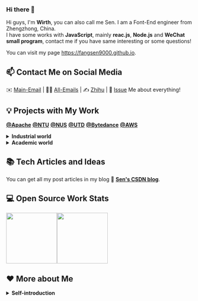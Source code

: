 ### Hi there 👋

<!--
**FangSen9000/FangSen9000** is a ✨ _special_ ✨ repository because its `README.md` (this file) appears on your GitHub profile.

Here are some ideas to get you started:

- 🔭 I’m currently working on ...
- 🌱 I’m currently learning ...
- 👯 I’m looking to collaborate on ...
- 🤔 I’m looking for help with ...
- 💬 Ask me about ...
- 📫 How to reach me: ...
- 😄 Pronouns: ...
- ⚡ Fun fact: ...
-->



Hi guys, I'm **Wirth**, you can also call me Sen. I am a Font-End engineer from Zhengzhong, China.   
I have some works with **JavaScript**, mainly **reac.js**, **Node.js** and **WeChat small program**, contact me if you have same interesting or some questions!

You can visit my page https://fangsen9000.github.io.

## 📫 Contact Me on Social Media

 ✉️ [Main-Email](mailto:wirth.fang@foxmail.com) | 👨‍🎓 [All-Emails](https://github.com/FangSen9000/FangSen9000/issues/1) | ✍️ [Zhihu][0] | 💬 [Issue](https://github.com/FangSen9000/FangSen9000/issues) Me about everything!

## 💡 Projects with My Work
[**@Apache**](https://github.com/apache)  [**@NTU**](https://www.ntu.edu.sg/)  [**@NUS**](https://www.nus.edu.sg/)  [**@UTD**](https://www.utdallas.edu/)  [**@Bytedance**](https://www.bytedance.com/en/)  [**@AWS**](https://aws.amazon.com/)

<details>
<summary><b>Industrial world</b></summary>

- [**Apache APISIX** *(11k+ Stars!)*](https://github.com/apache/apisix): Apache Top-Level-Project, a cloud native API gateway.
- [**Apache APISIX Dashboard**](https://github.com/apache/apisix-dashboard): Visual control dashboard of APISIX.
- [**火山引擎后台管理系统**](https://github.com/FangSen9000/team1730): A backend management system that mimics bytedance volcano Engine cloud service.
- [**Php服务端+客户端系统**](https://github.com/FangSen9000/Php-system): An XAMPP-based front and back end systems using PHP and NetBeans.
- [**河南大学校友会**](https://github.com/FangSen9000/Reunion-henu): A program created by students of Henan University alumni Association.
- [**Assembly-lab**](https://github.com/FangSen9000/Assembly): Assembly language and technology course experiment code and report.
- [**SE-system**](https://github.com/FangSen9000/SE-system): System design of software engineering.
- [**C#-bankmanager**](https://github.com/FangSen9000/Csharp-bankmanager): A bank management system written in C # language.
- [**Server-management**](https://github.com/FangSen9000/Server-management): Windows 16 server management experiment and report.
- [**Wordpress-edu**](https://github.com/FangSen9000/Wordpress-edu): Use Wordpress to create a mysql-based educational website.
- [**Cloud-app**](https://github.com/FangSen9000/Cloud-app): Salesforce-based business cloud applications.
- [**Bootstrap-art**](https://github.com/FangSen9000/Bootstrap-art): Use Bootstrap to create a static introduction to classical art and music.
- [**校易云校园平台小程序**](https://github.com/FangSen9000/xiaoyiyun): A campus service platform：房森（Wirth） modified the release important pages.
- [**概率论与统计**](https://github.com/FangSen9000/Probability): Information on probability theory and statistics.
 
</details>

<details>
<summary><b>Academic world</b></summary>

- [**CS MS/PhD Lab**](https://github.com/csmsapp): Online laboratory I initiated for scientific research communication based on CS MS application organization.
- [**signGPT**](https://github.com/signGPT/): We work on a demo site, a milestone in sign language generation work. https://fangsen9000.github.io/signGPT/, You can visit our page.
- [**PaperName1**](https://github.com/FangSen9000/): Code of thesis. Anonymous period, no publicity.
- [**PaperName2**](https://github.com/FangSen9000/): Code of thesis. Anonymous period, no publicity.
- [**PaperName3**](https://github.com/FangSen9000/): Code of thesis. Anonymous period, no publicity.
- [**PaperName4**](https://github.com/FangSen9000/): Code of thesis. Prepare period, no publicity.
- [**HENU-CS**](https://github.com/HENU-CS): Organization I initiated: Survival Handbook/Study Abroad Handbook (生存/飞跃手册) of HENU.
- [**Ai-tools**](https://github.com/FangSen9000/ai-tools): Tools, I wrote for deep learning.

</details>

## 📚 Tech Articles and Ideas 

You can get all my post articles in my blog 📝 [**Sen's CSDN blog**](https://blog.csdn.net/m0_50854494?type=blog). 
 
## 💻 Open Source Work Stats

<img align="" height="137px" src="https://github-readme-stats-git-masterrstaa-rickstaa.vercel.app/api?username=FangSen9000&hide_title=false&hide_border=false&show_icons=true&include_all_commits=true&line_height=21&locale=en" /><img align="" height="137px" src="https://github-readme-stats-git-masterrstaa-rickstaa.vercel.app/api/top-langs/?username=FangSen9000&hide_title=false&hide_border=false&theme=graywhite&layout=compact&locale=en" />

## ❤️ More about Me

<details>
<summary><b>Self-introduction</b></summary>

Name: 				              Sen Fang (Wirth)

Main-Email: 				             wirth.fang@foxmail.com

Github: 			             github.com/FangSen9000

Time Zone: 			          UTC+08:00 (China)

Location: 			           Zhengzhou, Henan, China

Education:              Henan University, Victoria University, Australia, double major in                         
                        Computer Science and Technology.

Telephone:              +86 15836057829

CSDN blog：             [Wirth‘s blog（Chinese）][1]                 

Self-introduction

As for me, I am a pathfinder, I love open source, and really enjoy the atmosphere of Open source the community and writing code. I have rich experience in image processing under the guidance of my professor Yan in the virtual reality lab. I have participated in be akin to ACM International University Student Programming Competition and have some experience in algorithms. I have experience in bytedance youth training camp, get the teaching and guidance of systematic development engineers.

It is worth mentioning that I've been a long-term Apache APISIX （Top-Level-Project） contributor since my sophomore year, mentor is [**@杨陶(SkyeYoung)**](https://github.com/SkyeYoung). The person who took me to the field of scientific research was Professor [**@张德道(Teoh TeikToe)**](https://github.com/teohteiktoe) of Nanyang Technological University, Singapore.

</details>


[0]: https://www.zhihu.com/people/ao-gu-si-du-1-15
[1]: https://blog.csdn.net/m0_50854494?type=blog

<!--
![FangSen's Github stats](https://github-readme-stats.vercel.app/api?username=FangSen9000&show_icons=true)
-->
